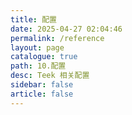 ```yaml
---
title: 配置
date: 2025-04-27 02:04:46
permalink: /reference
layout: page
catalogue: true
path: 10.配置
desc: Teek 相关配置
sidebar: false
article: false
---
```

